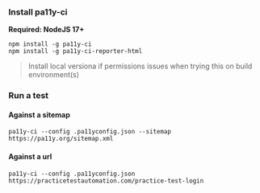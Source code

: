 ### Install pa11y-ci

**Required: NodeJS 17+**

```
npm install -g pa11y-ci
npm install -g pa11y-ci-reporter-html
```

> Install local versiona if permissions issues when trying this on build environment(s)

### Run a test

#### Against a sitemap

`pa11y-ci --config .pa11yconfig.json --sitemap https://pa11y.org/sitemap.xml`

#### Against a url

`pa11y-ci --config .pa11yconfig.json https://practicetestautomation.com/practice-test-login`